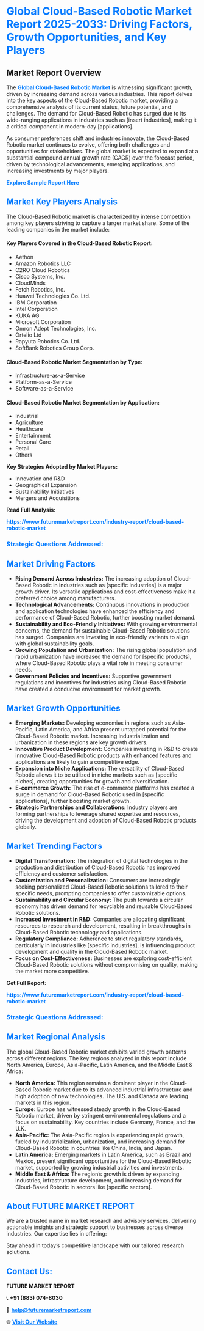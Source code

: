 <h1 style="color: #007BFF;">Global Cloud-Based Robotic Market Report 2025-2033: Driving Factors, Growth Opportunities, and Key Players</h1>

<section id="overview">
<h2>Market Report Overview</h2>
<p>The <a href="https://www.futuremarketreport.com/industry-report/cloud-based-robotic-market" style="color: #007BFF; text-decoration: none;"><strong>Global Cloud-Based Robotic Market</strong></a> is witnessing significant growth, driven by increasing demand across various industries. This report delves into the key aspects of the Cloud-Based Robotic market, providing a comprehensive analysis of its current status, future potential, and challenges. The demand for Cloud-Based Robotic has surged due to its wide-ranging applications in industries such as [insert industries], making it a critical component in modern-day [applications].</p>
<p>As consumer preferences shift and industries innovate, the Cloud-Based Robotic market continues to evolve, offering both challenges and opportunities for stakeholders. The global market is expected to expand at a substantial compound annual growth rate (CAGR) over the forecast period, driven by technological advancements, emerging applications, and increasing investments by major players.</p>
</section>

<section id="overview">
<p><a href="https://www.futuremarketreport.com/request-sample/reportId=62736" style="color: #007BFF; text-decoration: none;"><strong>Explore Sample Report Here</strong></a></p>
</section>

<section id="key-players">
<h2 style="color: #007BFF;">Market Key Players Analysis</h2>
<p>The Cloud-Based Robotic market is characterized by intense competition among key players striving to capture a larger market share. Some of the leading companies in the market include:</p>
<h4>Key Players Covered in the Cloud-Based Robotic Report:</h4>
<ul><li>Aethon</li><li>Amazon Robotics LLC</li><li>C2RO Cloud Robotics</li><li>Cisco Systems, Inc.</li><li>CloudMinds</li><li>Fetch Robotics, Inc.</li><li>Huawei Technologies Co. Ltd.</li><li>IBM Corporation</li><li>Intel Corporation</li><li>KUKA AG</li><li>Microsoft Corporation</li><li>Omron Adept Technologies, Inc.</li><li>Ortelio Ltd</li><li>Rapyuta Robotics Co. Ltd.</li><li>SoftBank Robotics Group Corp.</li></ul>
<h4>Cloud-Based Robotic Market Segmentation by Type:</h4>
<ul><li>Infrastructure-as-a-Service</li><li>Platform-as-a-Service</li><li>Software-as-a-Service</li></ul>

<h4>Cloud-Based Robotic Market Segmentation by Application:</h4>
<ul><li>Industrial</li><li>Agriculture</li><li>Healthcare</li><li>Entertainment</li><li>Personal Care</li><li>Retail</li><li>Others</li></ul>
<p><strong>Key Strategies Adopted by Market Players:</strong></p>
<ul>
<li>Innovation and R&D</li>
<li>Geographical Expansion</li>
<li>Sustainability Initiatives</li>
<li>Mergers and Acquisitions</li>
</ul>
</section>

<section>
<p><strong>Read Full Analysis: </strong></p><a href="https://www.futuremarketreport.com/industry-report/cloud-based-robotic-market" style="color: #007BFF; text-decoration: none;"><strong>https://www.futuremarketreport.com/industry-report/cloud-based-robotic-market</strong></a>
<h3 style="color: #007BFF;">Strategic Questions Addressed:</h3>
</section>

<section id="driving-factors">
<h2 style="color: #007BFF;">Market Driving Factors</h2>
<ul>
<li><strong>Rising Demand Across Industries:</strong> The increasing adoption of Cloud-Based Robotic in industries such as [specific industries] is a major growth driver. Its versatile applications and cost-effectiveness make it a preferred choice among manufacturers.</li>
<li><strong>Technological Advancements:</strong> Continuous innovations in production and application technologies have enhanced the efficiency and performance of Cloud-Based Robotic, further boosting market demand.</li>
<li><strong>Sustainability and Eco-Friendly Initiatives:</strong> With growing environmental concerns, the demand for sustainable Cloud-Based Robotic solutions has surged. Companies are investing in eco-friendly variants to align with global sustainability goals.</li>
<li><strong>Growing Population and Urbanization:</strong> The rising global population and rapid urbanization have increased the demand for [specific products], where Cloud-Based Robotic plays a vital role in meeting consumer needs.</li>
<li><strong>Government Policies and Incentives:</strong> Supportive government regulations and incentives for industries using Cloud-Based Robotic have created a conducive environment for market growth.</li>
</ul>
</section>

<section id="growth-opportunities">
<h2 style="color: #007BFF;">Market Growth Opportunities</h2>
<ul>
<li><strong>Emerging Markets:</strong> Developing economies in regions such as Asia-Pacific, Latin America, and Africa present untapped potential for the Cloud-Based Robotic market. Increasing industrialization and urbanization in these regions are key growth drivers.</li>
<li><strong>Innovative Product Development:</strong> Companies investing in R&D to create innovative Cloud-Based Robotic products with enhanced features and applications are likely to gain a competitive edge.</li>
<li><strong>Expansion into Niche Applications:</strong> The versatility of Cloud-Based Robotic allows it to be utilized in niche markets such as [specific niches], creating opportunities for growth and diversification.</li>
<li><strong>E-commerce Growth:</strong> The rise of e-commerce platforms has created a surge in demand for Cloud-Based Robotic used in [specific applications], further boosting market growth.</li>
<li><strong>Strategic Partnerships and Collaborations:</strong> Industry players are forming partnerships to leverage shared expertise and resources, driving the development and adoption of Cloud-Based Robotic products globally.</li>
</ul>
</section>

<section id="trending-factors">
<h2 style="color: #007BFF;">Market Trending Factors</h2>
<ul>
<li><strong>Digital Transformation:</strong> The integration of digital technologies in the production and distribution of Cloud-Based Robotic has improved efficiency and customer satisfaction.</li>
<li><strong>Customization and Personalization:</strong> Consumers are increasingly seeking personalized Cloud-Based Robotic solutions tailored to their specific needs, prompting companies to offer customizable options.</li>
<li><strong>Sustainability and Circular Economy:</strong> The push towards a circular economy has driven demand for recyclable and reusable Cloud-Based Robotic solutions.</li>
<li><strong>Increased Investment in R&D:</strong> Companies are allocating significant resources to research and development, resulting in breakthroughs in Cloud-Based Robotic technology and applications.</li>
<li><strong>Regulatory Compliance:</strong> Adherence to strict regulatory standards, particularly in industries like [specific industries], is influencing product development and quality in the Cloud-Based Robotic market.</li>
<li><strong>Focus on Cost-Effectiveness:</strong> Businesses are exploring cost-efficient Cloud-Based Robotic solutions without compromising on quality, making the market more competitive.</li>
</ul>
</section>

<section>
<p><strong>Get Full Report: </strong></p><a href="https://www.futuremarketreport.com/industry-report/cloud-based-robotic-market" style="color: #007BFF; text-decoration: none;"><strong>https://www.futuremarketreport.com/industry-report/cloud-based-robotic-market</strong></a>
<h3 style="color: #007BFF;">Strategic Questions Addressed:</h3>
</section>


<section id="regional-analysis">
<h2 style="color: #007BFF;">Market Regional Analysis</h2>
<p>The global Cloud-Based Robotic market exhibits varied growth patterns across different regions. The key regions analyzed in this report include North America, Europe, Asia-Pacific, Latin America, and the Middle East & Africa:</p>
<ul>
<li><strong>North America:</strong> This region remains a dominant player in the Cloud-Based Robotic market due to its advanced industrial infrastructure and high adoption of new technologies. The U.S. and Canada are leading markets in this region.</li>
<li><strong>Europe:</strong> Europe has witnessed steady growth in the Cloud-Based Robotic market, driven by stringent environmental regulations and a focus on sustainability. Key countries include Germany, France, and the U.K.</li>
<li><strong>Asia-Pacific:</strong> The Asia-Pacific region is experiencing rapid growth, fueled by industrialization, urbanization, and increasing demand for Cloud-Based Robotic in countries like China, India, and Japan.</li>
<li><strong>Latin America:</strong> Emerging markets in Latin America, such as Brazil and Mexico, present significant opportunities for the Cloud-Based Robotic market, supported by growing industrial activities and investments.</li>
<li><strong>Middle East & Africa:</strong> The region’s growth is driven by expanding industries, infrastructure development, and increasing demand for Cloud-Based Robotic in sectors like [specific sectors].</li>
</ul>
</section>

<footer>
<h2 style="color: #007BFF;">About FUTURE MARKET REPORT</h2>
<p>We are a trusted name in market research and advisory services, delivering actionable insights and strategic support to businesses across diverse industries. Our expertise lies in offering:</p>

<p>Stay ahead in today’s competitive landscape with our tailored research solutions.</p>

<h2 style="color: #007BFF;">Contact Us:</h2>
<p><strong>FUTURE MARKET REPORT</strong></p>
<p>📞 <strong>+91 (883) 074-8030</strong></p>
<p>📧 <strong><a href="mailto:help@futuremarketreport.com" style="color: #007BFF;">help@futuremarketreport.com</a></strong></p>
<p>🌐 <strong><a href="https://www.futuremarketreport.com/" style="color: #007BFF;">Visit Our Website</a></strong></p>
</footer>